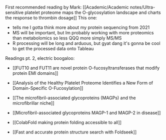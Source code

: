 First recommended reading by Mark:
[[Academic/Academic notes/Ultra-sensitive platelet proteome maps the O-glycosylation landscape and charts the response to thrombin dosage]]
This one:
- tells me I gotta think more about my protein sequencing from 2021
- MS will be important, but Im probably working with more proteomics than metabolomics so less QQQ more simply MS/MS
- R processing will be long and arduous, but gyat dang it's gonna be cool to get the processed data onto Tableau

Readings pt. 2, electric boogaloo:
- [[FUT10 and FUT11 are novel protein O-fucosyltransferases that modify protein EMI domains]]

- [[Analysis of the Healthy Platelet Proteome Identifies a New Form of Domain-Specific O-Fucosylation]]

- [[The microfibril-associated glycoproteins (MAGPs) and the microfibrillar niche]]

- [[Microfibril-associated glycoproteins MAGP-1 and MAGP-2 in disease]]

- [[ColabFold making protein folding accessible to all]]

- [[Fast and accurate protein structure search with Foldseek]]